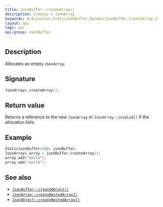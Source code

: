 ```yaml
---
title: JsonBuffer::createArray()
description: Creates a JsonArray
keywords: ArduinoJson,StaticJsonBuffer,DynamicJsonBuffer,createArray,JsonArray
layout: api
tags: api
api-group: JsonBuffer
---
```


## Description

Allocates an empty `JsonArray`.

## Signature

```c++
JsonArray& createArray();
```

## Return value

Returns a reference to the new `JsonArray` or `JsonArray::invalid()` if the allocation fails.

## Example

```c++
StaticJsonBuffer<200> jsonBuffer;
JsonArray& array = jsonBuffer.createArray();
array.add("hello");
array.add("world");
```

## See also

* [`JsonBuffer::createObject()`]({{site.baseurl}}/api/jsonbuffer/createobject/)
* [`JsonArray::createNestedArray()`]({{site.baseurl}}/api/jsonarray/createnestedarray/)
* [`JsonObject::createNestedArray()`]({{site.baseurl}}/api/jsonobject/createnestedarray/)